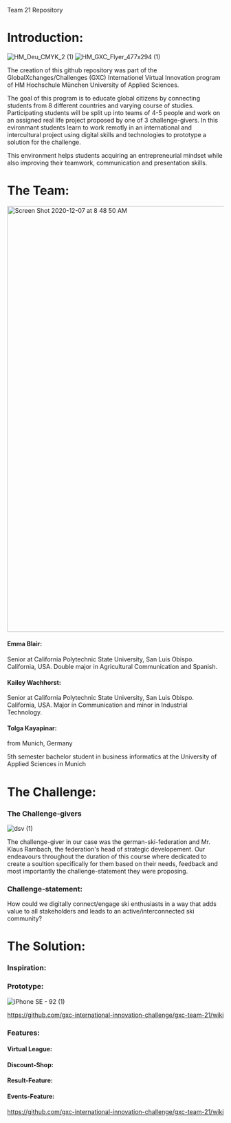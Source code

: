 Team 21 Repository

# Introduction:

![HM_Deu_CMYK_2 (1)](https://user-images.githubusercontent.com/44057363/102026414-f97fe380-3d9d-11eb-8550-7f5ef9251125.jpg) ![HM_GXC_Flyer_477x294 (1)](https://user-images.githubusercontent.com/44057363/102026796-3c42bb00-3da0-11eb-9c75-fcdad1c2681a.jpg)

The creation of this github repository was part of the GlobalXchanges/Challenges (GXC) Internationel Virtual Innovation program of HM Hochschule München University of Applied Sciences.

The goal of this program is to educate global citizens by connecting students from 8 different countries and varying course of studies. Participating students will be split up into teams of 4-5 people and work on an assigned real life project proposed by one of 3 challenge-givers. In this evironmant students learn to work remotly in an international and intercultural project using digital skills and technologies to prototype a solution for the challenge.

This environment helps students acquiring an entrepreneurial mindset while also improving their teamwork, communication and presentation skills.

# The Team:

<img width="989" alt="Screen Shot 2020-12-07 at 8 48 50 AM" src="https://user-images.githubusercontent.com/72896011/102027072-c8c88b80-3d56-11eb-8061-376252f3153b.png">

#### Emma Blair: 
Senior at California Polytechnic State University, San Luis Obispo. California, USA.  Double major in Agricultural Communication and Spanish.

#### Kailey Wachhorst: 
Senior at California Polytechnic State University, San Luis Obispo. California, USA.  Major in Communication and minor in Industrial Technology.

#### Tolga Kayapinar:
from Munich, Germany

5th semester bachelor student in business informatics at the University of Applied Sciences in Munich

# The Challenge:

### The Challenge-givers

![dsv (1)](https://user-images.githubusercontent.com/44057363/102026484-5aa7b700-3d9e-11eb-8e73-de7de7271525.png)

The challenge-giver in our case was the german-ski-federation and Mr. Klaus Rambach, the federation's head of strategic developement.
Our endeavours throughout the duration of this course where dedicated to create a soultion specifically for them based on their needs, feedback and most importantly the challenge-statement they were proposing.

### Challenge-statement:

How could we digitally connect/engage ski enthusiasts in a way that adds value to all stakeholders and leads to an active/interconnected ski community?

# The Solution:

### Inspiration:

### Prototype:

![iPhone SE - 92 (1)](https://user-images.githubusercontent.com/44057363/102024985-604ccf00-3d95-11eb-95c0-7ddcf0539939.jpg)

https://github.com/gxc-international-innovation-challenge/gxc-team-21/wiki

### Features:

#### Virtual League:

#### Discount-Shop:

#### Result-Feature:

#### Events-Feature:

https://github.com/gxc-international-innovation-challenge/gxc-team-21/wiki



